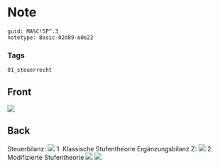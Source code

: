 # Note
```
guid: MA%C!5P^.3
notetype: Basic-02d89-e0e22
```

### Tags
```
01_steuerrecht
```

## Front
<img src="paste-03dca1b91a7e86c5178fa66fa2d143ea6e583ce1.jpg">

## Back
Steuerbilanz: <img src="paste-efb5269332d2ce2c6fec5ce3531d8b07b4ca1d10.jpg"> 1. Klassische
Stufentheorie Ergänzungsbilanz Z: <img src="paste-d1d16c0d27d898843edc4dfd3e458bdb4cdca1d5.jpg"> 2.
Modifizierte Stufentheorie <img src="paste-12ed40cb8477781304e66c99ca2c1b7ae22d5a7f.jpg"> <img src="paste-15a59e125bb490fffac676558f98b5f4a794b0e0.jpg">

